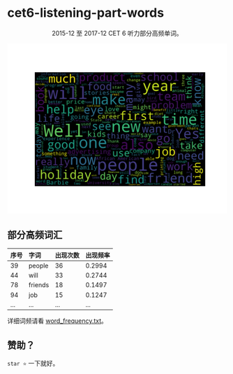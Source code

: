 # cet6-listening-part-words

<div style="text-align: center" >2015-12 至 2017-12 CET 6 听力部分高频单词。</div>

![词云](./word_cloud.png)

## 部分高频词汇

| 序号  | 字词     | 出现次数 | 出现频率   |
| :--- | :----- | :--- | :----- |
| 39	 |	people|	36		|0.2994|
| 44	 |  will	|	33		|0.2744|
| 78	 | friends|	18		|0.1497|
| 94	 |  job		| 15		|0.1247|
| ...  |  ...   | ...  	| ...  |

详细词频请看 [word_frequency.txt](word_frequency.txt)。

## 赞助？

`star ⭐` 一下就好。
